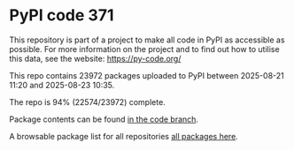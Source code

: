 # PyPI code 371

This repository is part of a project to make all code in PyPI as accessible as possible. For more information 
on the project and to find out how to utilise this data, see the website: https://py-code.org/

This repo contains 23972 packages uploaded to PyPI between 
2025-08-21 11:20 and 2025-08-23 10:35.

The repo is 94% (22574/23972) complete.

Package contents can be found [in the code branch](https://github.com/pypi-data/pypi-mirror-371/tree/code/packages).

A browsable package list for all repositories [all packages here](https://py-code.org/repositories/pypi-mirror-371).


